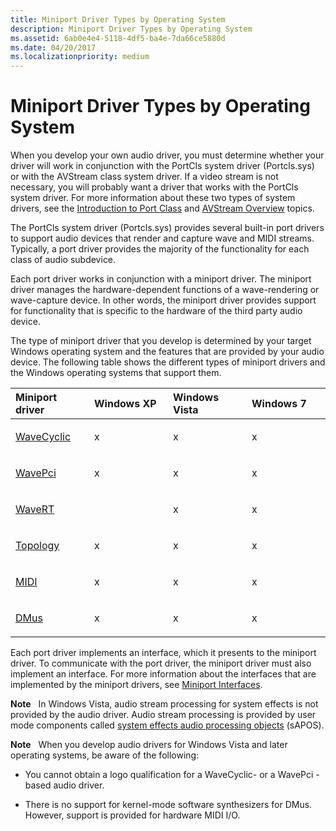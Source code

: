 ```yaml
---
title: Miniport Driver Types by Operating System
description: Miniport Driver Types by Operating System
ms.assetid: 6ab0e4e4-5118-4df5-ba4e-7da66ce5880d
ms.date: 04/20/2017
ms.localizationpriority: medium
---
```


# Miniport Driver Types by Operating System


When you develop your own audio driver, you must determine whether your driver will work in conjunction with the PortCls system driver (Portcls.sys) or with the AVStream class system driver. If a video stream is not necessary, you will probably want a driver that works with the PortCls system driver. For more information about these two types of system drivers, see the [Introduction to Port Class](introduction-to-port-class.md) and [AVStream Overview](https://msdn.microsoft.com/library/windows/hardware/ff554240) topics.

The PortCls system driver (Portcls.sys) provides several built-in port drivers to support audio devices that render and capture wave and MIDI streams. Typically, a port driver provides the majority of the functionality for each class of audio subdevice.

Each port driver works in conjunction with a miniport driver. The miniport driver manages the hardware-dependent functions of a wave-rendering or wave-capture device. In other words, the miniport driver provides support for functionality that is specific to the hardware of the third party audio device.

The type of miniport driver that you develop is determined by your target Windows operating system and the features that are provided by your audio device. The following table shows the different types of miniport drivers and the Windows operating systems that support them.

<table>
<colgroup>
<col width="25%" />
<col width="25%" />
<col width="25%" />
<col width="25%" />
</colgroup>
<thead>
<tr class="header">
<th align="left">Miniport driver</th>
<th align="left">Windows XP</th>
<th align="left">Windows Vista</th>
<th align="left">Windows 7</th>
</tr>
</thead>
<tbody>
<tr class="odd">
<td align="left"><p><a href="wavecyclic-miniport-driver.md" data-raw-source="[WaveCyclic](wavecyclic-miniport-driver.md)">WaveCyclic</a></p></td>
<td align="left"><p>x</p></td>
<td align="left"><p>x</p></td>
<td align="left"><p>x</p></td>
</tr>
<tr class="even">
<td align="left"><p><a href="wavepci-miniport-driver.md" data-raw-source="[WavePci](wavepci-miniport-driver.md)">WavePci</a></p></td>
<td align="left"><p>x</p></td>
<td align="left"><p>x</p></td>
<td align="left"><p>x</p></td>
</tr>
<tr class="odd">
<td align="left"><p><a href="wavert-miniport-driver.md" data-raw-source="[WaveRT](wavert-miniport-driver.md)">WaveRT</a></p></td>
<td align="left"></td>
<td align="left"><p>x</p></td>
<td align="left"><p>x</p></td>
</tr>
<tr class="even">
<td align="left"><p><a href="topology-miniport-driver.md" data-raw-source="[Topology](topology-miniport-driver.md)">Topology</a></p></td>
<td align="left"><p>x</p></td>
<td align="left"><p>x</p></td>
<td align="left"><p>x</p></td>
</tr>
<tr class="odd">
<td align="left"><p><a href="midi-miniport-driver.md" data-raw-source="[MIDI](midi-miniport-driver.md)">MIDI</a></p></td>
<td align="left"><p>x</p></td>
<td align="left"><p>x</p></td>
<td align="left"><p>x</p></td>
</tr>
<tr class="even">
<td align="left"><p><a href="dmus-miniport-driver.md" data-raw-source="[DMus](dmus-miniport-driver.md)">DMus</a></p></td>
<td align="left"><p>x</p></td>
<td align="left"><p>x</p></td>
<td align="left"><p>x</p></td>
</tr>
</tbody>
</table>

 

Each port driver implements an interface, which it presents to the miniport driver. To communicate with the port driver, the miniport driver must also implement an interface. For more information about the interfaces that are implemented by the miniport drivers, see [Miniport Interfaces](miniport-interfaces.md).

**Note**   In Windows Vista, audio stream processing for system effects is not provided by the audio driver. Audio stream processing is provided by user mode components called [system effects audio processing objects](system-effects-audio-processing-objects.md) (sAPOS).

 

**Note**   When you develop audio drivers for Windows Vista and later operating systems, be aware of the following:
-   You cannot obtain a logo qualification for a WaveCyclic- or a WavePci -based audio driver.

-   There is no support for kernel-mode software synthesizers for DMus. However, support is provided for hardware MIDI I/O.

 

 

 




